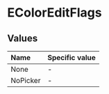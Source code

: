 ﻿# EColorEditFlags

## Values

| Name | Specific value |
| :--- | :--- |
| None | - |
| NoPicker | - |
